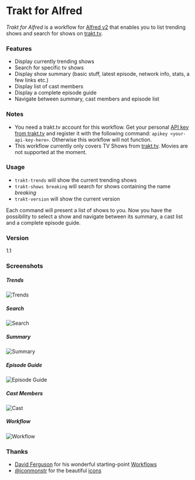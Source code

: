 # Trakt for Alfred
*Trakt for Alfred* is a workflow for [Alfred v2] that enables you to list trending shows and search for shows on [trakt.tv]. 

### Features
 - Display currently trending shows
 - Search for specific tv shows
 - Display show summary (basic stuff, latest episode, network info, stats, a few links etc.)
 - Display list of cast members 
 - Display a complete episode guide
 - Navigate between summary, cast members and episode list

### Notes
 - You need a trakt.tv account for this workflow. Get your personal [API key from trakt.tv] and register it with the following command: `apikey <your-api-key-here>`. Otherwise this workflow will not function.
 - This workflow currently only covers TV Shows from [trakt.tv]. Movies are not supported at the moment.

### Usage
 - `trakt-trends` will show the current trending shows
 - `trakt-shows breaking` will search for shows containing the name *breaking*
 - `trakt-version` will show the current version

Each command will present a list of shows to you. Now you have the possibility to select a show and navigate between its summary, a cast list and a complete episode guide.

### Version
1.1

### Screenshots
##### Trends
![Trends][screenshot_trends]

##### Search
![Search][screenshot_search]

##### Summary
![Summary][screenshot_summary]

##### Episode Guide
![Episode Guide][screenshot_epguide]

##### Cast Members
![Cast][screenshot_cast]

##### Workflow
![Workflow][screenshot_workflow]

### Thanks
 - [David Ferguson] for his wonderful starting-point [Workflows]
 - [@iconmonstr] for the beautiful [icons]

[Alfred v2]:http://www.alfredapp.com/
[API key from trakt.tv]:http://trakt.tv/settings/api
[trakt.tv]:http://trakt.tv/
[Profile -> Settings -> API]:http://trakt.tv/settings/api
[David Ferguson]:http://dferg.us/workflows-class/
[Workflows]:https://github.com/jdfwarrior/Workflows
[@iconmonstr]:https://twitter.com/iconmonstr
[icons]:http://iconmonstr.com/
[screenshot_summary]:https://dl.dropboxusercontent.com/u/2188000/traktforalfred/summary.png
[screenshot_search]:https://dl.dropboxusercontent.com/u/2188000/traktforalfred/search.png
[screenshot_trends]:https://dl.dropboxusercontent.com/u/2188000/traktforalfred/trends.png
[screenshot_epguide]:https://dl.dropboxusercontent.com/u/2188000/traktforalfred/epguide.png
[screenshot_cast]:https://dl.dropboxusercontent.com/u/2188000/traktforalfred/cast.png
[screenshot_workflow]:https://dl.dropboxusercontent.com/u/2188000/traktforalfred/workflow.png
